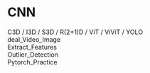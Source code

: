 # CNN

C3D / I3D / S3D / R(2+1)D / ViT / ViViT / YOLO     
deal_Video_Image   
Extract_Features    
Outlier_Detection     
Pytorch_Practice     
